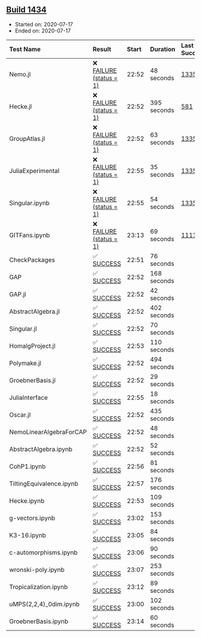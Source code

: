 ## [Build 1434](https://oscarci.mathematik.uni-kl.de/job/oscar-julia-1.4/1434/)

* Started on: 2020-07-17
* Ended on: 2020-07-17

| Test Name    | Result | Start | Duration | Last Success | First Failure |
|:-------------|:-------|:------|:---------|:-------------|:--------------|
| Nemo.jl | ❌ [FAILURE (status = 1)](https://oscarci.mathematik.uni-kl.de/job/oscar-julia-1.4/1434/artifact/logs/build-1434/Nemo.jl.log) | 22:52 | 48 seconds | [1335](https://oscarci.mathematik.uni-kl.de/job/oscar-julia-1.4/1335/) | [1336](https://oscarci.mathematik.uni-kl.de/job/oscar-julia-1.4/1336/) |
| Hecke.jl | ❌ [FAILURE (status = 1)](https://oscarci.mathematik.uni-kl.de/job/oscar-julia-1.4/1434/artifact/logs/build-1434/Hecke.jl.log) | 22:52 | 395 seconds | [581](https://oscarci.mathematik.uni-kl.de/job/oscar-julia-1.4/581/) | [582](https://oscarci.mathematik.uni-kl.de/job/oscar-julia-1.4/582/) |
| GroupAtlas.jl | ❌ [FAILURE (status = 1)](https://oscarci.mathematik.uni-kl.de/job/oscar-julia-1.4/1434/artifact/logs/build-1434/GroupAtlas.jl.log) | 22:52 | 63 seconds | [1335](https://oscarci.mathematik.uni-kl.de/job/oscar-julia-1.4/1335/) | [1336](https://oscarci.mathematik.uni-kl.de/job/oscar-julia-1.4/1336/) |
| JuliaExperimental | ❌ [FAILURE (status = 1)](https://oscarci.mathematik.uni-kl.de/job/oscar-julia-1.4/1434/artifact/logs/build-1434/JuliaExperimental.log) | 22:55 | 35 seconds | [1335](https://oscarci.mathematik.uni-kl.de/job/oscar-julia-1.4/1335/) | [1336](https://oscarci.mathematik.uni-kl.de/job/oscar-julia-1.4/1336/) |
| Singular.ipynb | ❌ [FAILURE (status = 1)](https://oscarci.mathematik.uni-kl.de/job/oscar-julia-1.4/1434/artifact/logs/build-1434/Singular.ipynb.log) | 22:55 | 54 seconds | [1335](https://oscarci.mathematik.uni-kl.de/job/oscar-julia-1.4/1335/) | [1336](https://oscarci.mathematik.uni-kl.de/job/oscar-julia-1.4/1336/) |
| GITFans.ipynb | ❌ [FAILURE (status = 1)](https://oscarci.mathematik.uni-kl.de/job/oscar-julia-1.4/1434/artifact/logs/build-1434/GITFans.ipynb.log) | 23:13 | 69 seconds | [1111](https://oscarci.mathematik.uni-kl.de/job/oscar-julia-1.4/1111/) | [1112](https://oscarci.mathematik.uni-kl.de/job/oscar-julia-1.4/1112/) |
| CheckPackages | ✅ [SUCCESS](https://oscarci.mathematik.uni-kl.de/job/oscar-julia-1.4/1434/artifact/logs/build-1434/CheckPackages.log) | 22:51 | 76 seconds |  |  |
| GAP | ✅ [SUCCESS](https://oscarci.mathematik.uni-kl.de/job/oscar-julia-1.4/1434/artifact/logs/build-1434/GAP.log) | 22:52 | 168 seconds |  |  |
| GAP.jl | ✅ [SUCCESS](https://oscarci.mathematik.uni-kl.de/job/oscar-julia-1.4/1434/artifact/logs/build-1434/GAP.jl.log) | 22:52 | 42 seconds |  |  |
| AbstractAlgebra.jl | ✅ [SUCCESS](https://oscarci.mathematik.uni-kl.de/job/oscar-julia-1.4/1434/artifact/logs/build-1434/AbstractAlgebra.jl.log) | 22:52 | 402 seconds |  |  |
| Singular.jl | ✅ [SUCCESS](https://oscarci.mathematik.uni-kl.de/job/oscar-julia-1.4/1434/artifact/logs/build-1434/Singular.jl.log) | 22:52 | 70 seconds |  |  |
| HomalgProject.jl | ✅ [SUCCESS](https://oscarci.mathematik.uni-kl.de/job/oscar-julia-1.4/1434/artifact/logs/build-1434/HomalgProject.jl.log) | 22:53 | 110 seconds |  |  |
| Polymake.jl | ✅ [SUCCESS](https://oscarci.mathematik.uni-kl.de/job/oscar-julia-1.4/1434/artifact/logs/build-1434/Polymake.jl.log) | 22:52 | 494 seconds |  |  |
| GroebnerBasis.jl | ✅ [SUCCESS](https://oscarci.mathematik.uni-kl.de/job/oscar-julia-1.4/1434/artifact/logs/build-1434/GroebnerBasis.jl.log) | 22:52 | 29 seconds |  |  |
| JuliaInterface | ✅ [SUCCESS](https://oscarci.mathematik.uni-kl.de/job/oscar-julia-1.4/1434/artifact/logs/build-1434/JuliaInterface.log) | 22:55 | 18 seconds |  |  |
| Oscar.jl | ✅ [SUCCESS](https://oscarci.mathematik.uni-kl.de/job/oscar-julia-1.4/1434/artifact/logs/build-1434/Oscar.jl.log) | 22:52 | 435 seconds |  |  |
| NemoLinearAlgebraForCAP | ✅ [SUCCESS](https://oscarci.mathematik.uni-kl.de/job/oscar-julia-1.4/1434/artifact/logs/build-1434/NemoLinearAlgebraForCAP.log) | 22:52 | 48 seconds |  |  |
| AbstractAlgebra.ipynb | ✅ [SUCCESS](https://oscarci.mathematik.uni-kl.de/job/oscar-julia-1.4/1434/artifact/logs/build-1434/AbstractAlgebra.ipynb.log) | 22:52 | 52 seconds |  |  |
| CohP1.ipynb | ✅ [SUCCESS](https://oscarci.mathematik.uni-kl.de/job/oscar-julia-1.4/1434/artifact/logs/build-1434/CohP1.ipynb.log) | 22:56 | 81 seconds |  |  |
| TiltingEquivalence.ipynb | ✅ [SUCCESS](https://oscarci.mathematik.uni-kl.de/job/oscar-julia-1.4/1434/artifact/logs/build-1434/TiltingEquivalence.ipynb.log) | 22:57 | 176 seconds |  |  |
| Hecke.ipynb | ✅ [SUCCESS](https://oscarci.mathematik.uni-kl.de/job/oscar-julia-1.4/1434/artifact/logs/build-1434/Hecke.ipynb.log) | 22:53 | 109 seconds |  |  |
| g-vectors.ipynb | ✅ [SUCCESS](https://oscarci.mathematik.uni-kl.de/job/oscar-julia-1.4/1434/artifact/logs/build-1434/g-vectors.ipynb.log) | 23:02 | 153 seconds |  |  |
| K3-16.ipynb | ✅ [SUCCESS](https://oscarci.mathematik.uni-kl.de/job/oscar-julia-1.4/1434/artifact/logs/build-1434/K3-16.ipynb.log) | 23:05 | 84 seconds |  |  |
| c-automorphisms.ipynb | ✅ [SUCCESS](https://oscarci.mathematik.uni-kl.de/job/oscar-julia-1.4/1434/artifact/logs/build-1434/c-automorphisms.ipynb.log) | 23:06 | 90 seconds |  |  |
| wronski-poly.ipynb | ✅ [SUCCESS](https://oscarci.mathematik.uni-kl.de/job/oscar-julia-1.4/1434/artifact/logs/build-1434/wronski-poly.ipynb.log) | 23:07 | 253 seconds |  |  |
| Tropicalization.ipynb | ✅ [SUCCESS](https://oscarci.mathematik.uni-kl.de/job/oscar-julia-1.4/1434/artifact/logs/build-1434/Tropicalization.ipynb.log) | 23:12 | 89 seconds |  |  |
| uMPS(2,2,4)_0dim.ipynb | ✅ [SUCCESS](https://oscarci.mathematik.uni-kl.de/job/oscar-julia-1.4/1434/artifact/logs/build-1434/uMPS-2-2-4-_0dim.ipynb.log) | 23:00 | 102 seconds |  |  |
| GroebnerBasis.ipynb | ✅ [SUCCESS](https://oscarci.mathematik.uni-kl.de/job/oscar-julia-1.4/1434/artifact/logs/build-1434/GroebnerBasis.ipynb.log) | 23:14 | 60 seconds |  |  |
